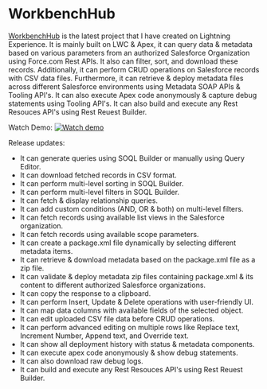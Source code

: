 # WorkbenchHub

[WorkbenchHub](https://salesarena-dev-ed.my.site.com/workbenchhub/s/) is the latest project that I have created on Lightning Experience. It is mainly built on LWC & Apex, it can query data & metadata based on various parameters from an authorized Salesforce Organization using Force.com Rest APIs. It also can filter, sort, and download these records. Additionally, it can perform CRUD operations on Salesforce records with CSV data files. Furthermore, it can retrieve & deploy metadata files across different Salesforce environments using Metadata SOAP APIs & Tooling API's. It can also execute Apex code anonymously & capture debug statements using Tooling API's. It can also build and execute any Rest Resouces API's using Rest Reuest Builder.


Watch Demo:
[![Watch demo](https://drive.google.com/file/d/1WS0TZUOPLOObjlHn9Aj4XPzibPVEkGzn/view?usp=sharing)](https://drive.google.com/file/d/1ojGmQnyb6CZvIqAoYvu451jfkbpr1_MQ/view?usp=drive_link)

Release updates:
- It can generate queries using SOQL Builder or manually using Query Editor.
- It can download fetched records in CSV format.
- It can perform multi-level sorting in SOQL Builder.
- It can perform multi-level filters in SOQL Builder.
- It can fetch & display relationship queries.
- It can add custom conditions (AND, OR & both) on multi-level filters.
- It can fetch records using available list views in the Salesforce organization.
- It can fetch records using available scope parameters.
- It can create a package.xml file dynamically by selecting different metadata items.
- It can retrieve & download metadata based on the package.xml file as a zip file.
- It can validate & deploy metadata zip files containing package.xml & its content to different authorized Salesforce organizations.
- It can copy the response to a clipboard.
- It can perform Insert, Update & Delete operations with user-friendly UI.
- It can map data columns with available fields of the selected object.
- It can edit uploaded CSV file data before CRUD operations.
- It can perform advanced editing on multiple rows like Replace text, Increment Number, Append text, and Override text.
- It can show all deployment history with status & metadata components.
- It can execute apex code anonymously & show debug statements.
- It can also download raw debug logs.
- It can build and execute any Rest Resouces API's using Rest Reuest Builder.
